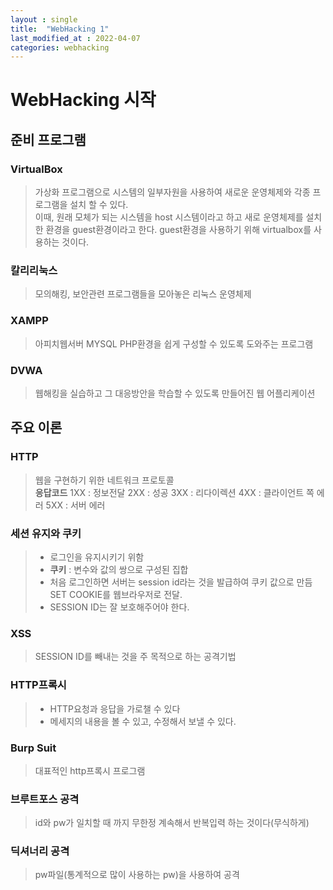 ```yaml
---
layout : single
title:  "WebHacking 1"
last_modified_at : 2022-04-07
categories: webhacking
---
```

# WebHacking 시작

## 준비 프로그램

### VirtualBox 
>가상화 프로그램으로 시스템의 일부자원을 사용하여 새로운 운영체제와 각종 프로그램을 설치 할 수 있다.     
>이때, 원래 모체가 되는 시스템을 host 시스템이라고 하고 새로 운영체제를 설치한 환경을 guest환경이라고 한다.    guest환경을 사용하기 위해 virtualbox를 사용하는 것이다.

### 칼리리눅스
>모의해킹, 보안관련 프로그램들을 모아놓은 리눅스 운영체제

### XAMPP
>아피치웹서버 MYSQL PHP환경을 쉽게 구성할 수 있도록 도와주는 프로그램

### DVWA
>웹해킹을 실습하고 그 대응방안을 학습할 수 있도록 만들어진 웹 어플리케이션

## 주요 이론

### HTTP
>웹을 구현하기 위한 네트워크 프로토콜    
**응답코드**
1XX : 정보전달
2XX : 성공
3XX : 리다이렉션
4XX : 클라이언트 쪽 에러
5XX : 서버 에러

### 세션 유지와 쿠키
>- 로그인을 유지시키기 위함
>- **쿠키** : 변수와 값의 쌍으로 구성된 집합
>- 처음 로그인하면 서버는 session id라는 것을 발급하여 쿠키 값으로 만듬    SET COOKIE를 웹브라우저로 전달.
>- SESSION ID는 잘 보호해주어야 한다.

### XSS
>SESSION ID를 빼내는 것을 주 목적으로 하는 공격기법

### HTTP프록시
>- HTTP요청과 응답을 가로챌 수 있다
>- 메세지의 내용을 볼 수 있고, 수정해서 보낼 수 있다.

### Burp Suit
> 대표적인 http프록시 프로그램

### 브루트포스 공격
>id와 pw가 일치할 때 까지 무한정 계속해서 반복입력 하는 것이다(무식하게)

### 딕셔너리 공격
>pw파일(통계적으로 많이 사용하는 pw)을 사용하여 공격




